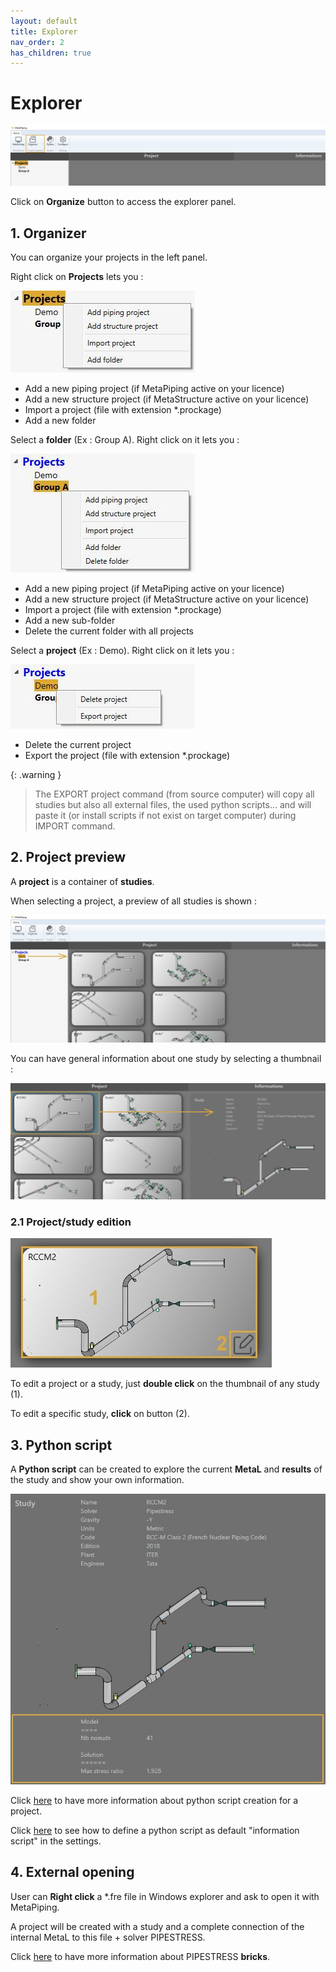 ```yaml
---
layout: default
title: Explorer
nav_order: 2
has_children: true
---
```


# Explorer

![Image](../Images/Explorer1.jpg)

Click on **Organize** button to access the explorer panel.

## 1. Organizer

You can organize your projects in the left panel.

Right click on **Projects** lets you :

![Image](../Images/Explorer2.jpg)

- Add a new piping project (if MetaPiping active on your licence)
- Add a new structure project (if MetaStructure active on your licence)
- Import a project (file with extension *.prockage)
- Add a new folder

Select a **folder** (Ex : Group A). Right click on it lets you :

![Image](../Images/Explorer3.jpg)

- Add a new piping project (if MetaPiping active on your licence)
- Add a new structure project (if MetaStructure active on your licence)
- Import a project (file with extension *.prockage)
- Add a new sub-folder
- Delete the current folder with all projects

Select a **project** (Ex : Demo). Right click on it lets you :

![Image](../Images/Explorer4.jpg)

- Delete the current project
- Export the project (file with extension *.prockage)

{: .warning }
>The EXPORT project command (from source computer) will copy all studies but also all external files, the used python scripts... and will paste it (or install scripts if not exist on target computer) during IMPORT command.

## 2. Project preview

A **project** is a container of **studies**.

When selecting a project, a preview of all studies is shown :

![Image](../Images/Explorer5.jpg)

You can have general information about one study by selecting a thumbnail :

![Image](../Images/Explorer6.jpg)

### 2.1 Project/study edition

![Image](../Images/Explorer8.jpg)

To edit a project or a study, just **double click** on the thumbnail of any study (1).

To edit a specific study, **click** on button (2).

## 3. Python script

A **Python script** can be created to explore the current **MetaL** and **results** of the study and show your own information.

![Image](../Images/Explorer7.jpg)

Click [here](https://documentation.metapiping.com/Python/Info.html) to have more information about python script creation for a project.

Click [here](https://documentation.metapiping.com/Settings/General.html) to see how to define a python script as default "information script" in the settings.

## 4. External opening

User can **Right click** a *.fre file in Windows explorer and ask to open it with MetaPiping.

A project will be created with a study and a complete connection of the internal MetaL to this file + solver PIPESTRESS.

Click [here](https://documentation.metapiping.com/Explorer/Study.html) to have more information about PIPESTRESS **bricks**.